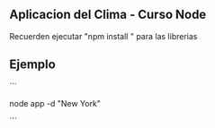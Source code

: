 ## Aplicacion del Clima - Curso Node

Recuerden ejecutar "npm install " para las librerias

## Ejemplo
´´´

node app -d "New York"

´´´